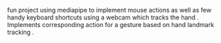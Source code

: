 fun project using mediapipe to implement mouse actions as well as few handy keyboard shortcuts using a webcam which tracks the hand . Implements corresponding action for a gesture based on hand landmark tracking .

